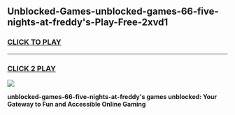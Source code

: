 
## Unblocked-Games-unblocked-games-66-five-nights-at-freddy's-Play-Free-2xvd1
<h3>
<a href="https://premium76.site?title=unblocked-games-66-five-nights-at-freddy's&ref=09A">CLICK TO PLAY</a></h3>
<hr>

<h3>
<a href="https://premium76.site?title=unblocked-games-66-five-nights-at-freddy's&ref=09A">CLICK 2 PLAY</a>
  
</h3>

<a href="https://premium76.site?title=unblocked-games-66-five-nights-at-freddy's&ref=09A"><img src="https://clearcache.store/games.png"></a>


**unblocked-games-66-five-nights-at-freddy's games unblocked: Your Gateway to Fun and Accessible Online Gaming**
